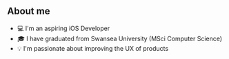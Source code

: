 ## About me

- 💻 I'm an aspiring iOS Developer
- 🎓 I have graduated from Swansea University (MSci Computer Science)
- 💡 I'm passionate about improving the UX of products
